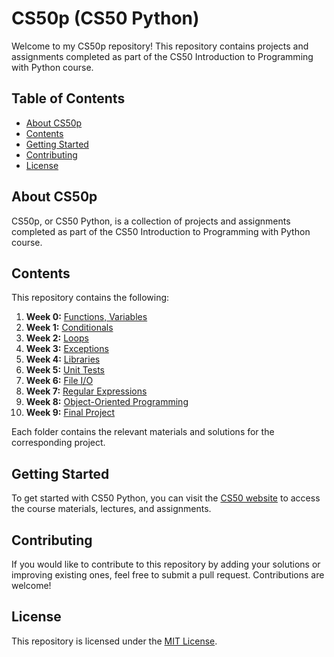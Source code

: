 # CS50p (CS50 Python)

Welcome to my CS50p repository! This repository contains projects and assignments completed as part of the CS50 Introduction to Programming with Python course.

## Table of Contents

- [About CS50p](#about-cs50p)
- [Contents](#contents)
- [Getting Started](#getting-started)
- [Contributing](#contributing)
- [License](#license)

## About CS50p

CS50p, or CS50 Python, is a collection of projects and assignments completed as part of the CS50 Introduction to Programming with Python course.

## Contents

This repository contains the following:

1. **Week 0:** [Functions, Variables](pset_0)
2. **Week 1:** [Conditionals](pset_1)
3. **Week 2:** [Loops](pset_2)
4. **Week 3:** [Exceptions](pset_3)
5. **Week 4:** [Libraries](pset_4)
6. **Week 5:** [Unit Tests](pset_5)
7. **Week 6:** [File I/O](pset_6)
8. **Week 7:** [Regular Expressions](pset_7)
9. **Week 8:** [Object-Oriented Programming](pset_8)
10. **Week 9:** [Final Project](pset_9)

Each folder contains the relevant materials and solutions for the corresponding project.

## Getting Started

To get started with CS50 Python, you can visit the [CS50 website](https://cs50.harvard.edu/) to access the course materials, lectures, and assignments.

## Contributing

If you would like to contribute to this repository by adding your solutions or improving existing ones, feel free to submit a pull request. Contributions are welcome!

## License

This repository is licensed under the [MIT License](LICENSE).
